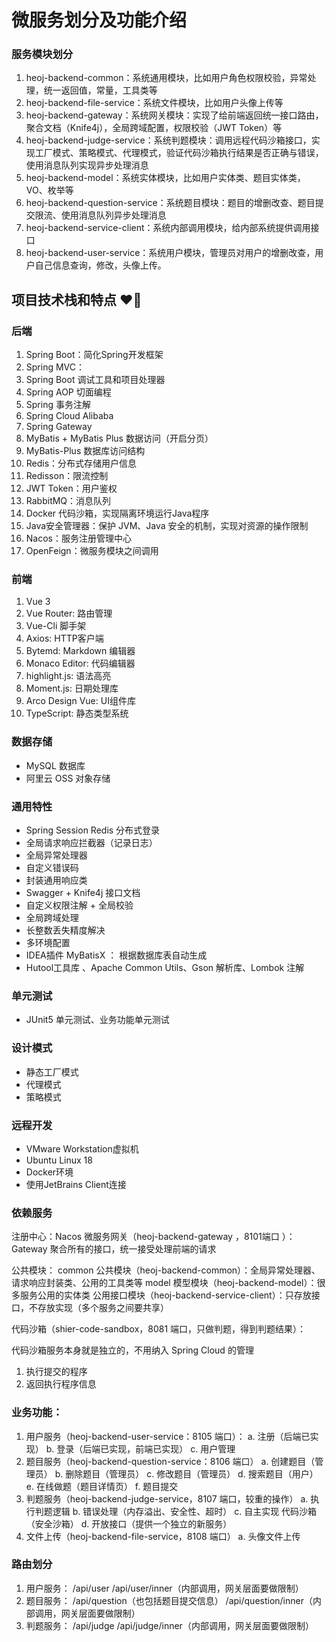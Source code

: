 # 微服务划分及功能介绍

### 服务模块划分

1. heoj-backend-common：系统通用模块，比如用户角色权限校验，异常处理，统一返回值，常量，工具类等
2. heoj-backend-file-service：系统文件模块，比如用户头像上传等
3. heoj-backend-gateway：系统网关模块：实现了给前端返回统一接口路由，聚合文档（Knife4j），全局跨域配置，权限校验（JWT Token）等
4. heoj-backend-judge-service：系统判题模块：调用远程代码沙箱接口，实现工厂模式、策略模式、代理模式，验证代码沙箱执行结果是否正确与错误，使用消息队列实现异步处理消息
5. heoj-backend-model：系统实体模块，比如用户实体类、题目实体类，VO、枚举等
6. heoj-backend-question-service：系统题目模块：题目的增删改查、题目提交限流、使用消息队列异步处理消息
7. heoj-backend-service-client：系统内部调用模块，给内部系统提供调用接口
8. heoj-backend-user-service：系统用户模块，管理员对用户的增删改查，用户自己信息查询，修改，头像上传。

## 项目技术栈和特点 ❤️‍🔥

### 后端

1. Spring Boot：简化Spring开发框架
2. Spring MVC：
3. Spring Boot 调试工具和项目处理器
4. Spring AOP 切面编程
5. Spring 事务注解
6. Spring Cloud Alibaba
7. Spring Gateway
8. MyBatis + MyBatis Plus 数据访问（开启分页）
9. MyBatis-Plus 数据库访问结构
10. Redis：分布式存储用户信息
11. Redisson：限流控制
12. JWT Token：用户鉴权
13. RabbitMQ：消息队列
14. Docker 代码沙箱，实现隔离环境运行Java程序
15. Java安全管理器：保护 JVM、Java 安全的机制，实现对资源的操作限制
16. Nacos：服务注册管理中心
17. OpenFeign：微服务模块之间调用

### 前端

1. Vue 3
2. Vue Router: 路由管理
3. Vue-Cli 脚手架
4. Axios: HTTP客户端
5. Bytemd: Markdown 编辑器
6. Monaco Editor: 代码编辑器
7. highlight.js: 语法高亮
8. Moment.js: 日期处理库
9. Arco Design Vue: UI组件库
10. TypeScript: 静态类型系统

### 数据存储

- MySQL 数据库
- 阿里云 OSS 对象存储

### 通用特性

- Spring Session Redis 分布式登录
- 全局请求响应拦截器（记录日志）
- 全局异常处理器
- 自定义错误码
- 封装通用响应类
- Swagger + Knife4j 接口文档
- 自定义权限注解 + 全局校验
- 全局跨域处理
- 长整数丢失精度解决
- 多环境配置
- IDEA插件 MyBatisX ： 根据数据库表自动生成
- Hutool工具库 、Apache Common Utils、Gson 解析库、Lombok 注解

### 单元测试

- JUnit5 单元测试、业务功能单元测试

### 设计模式

- 静态工厂模式
- 代理模式
- 策略模式

### 远程开发

- VMware Workstation虚拟机
- Ubuntu Linux 18
- Docker环境
- 使用JetBrains Client连接


### 依赖服务
 注册中心：Nacos
 微服务网关（heoj-backend-gateway ，8101端口 ）：Gateway 聚合所有的接口，统一接受处理前端的请求

公共模块：
 common 公共模块（heoj-backend-common）：全局异常处理器、请求响应封装类、公用的工具类等
 model 模型模块（heoj-backend-model）：很多服务公用的实体类
 公用接口模块（heoj-backend-service-client）：只存放接口，不存放实现（多个服务之间要共享）

代码沙箱（shier-code-sandbox，8081 端口，只做判题，得到判题结果）：

代码沙箱服务本身就是独立的，不用纳入 Spring Cloud 的管理

1. 执行提交的程序
2. 返回执行程序信息

### 业务功能：

1. 用户服务（heoj-backend-user-service：8105 端口）：
   a. 注册（后端已实现）
   b. 登录（后端已实现，前端已实现）
   c. 用户管理
2. 题目服务（heoj-backend-question-service：8106 端口）
   a. 创建题目（管理员）
   b. 删除题目（管理员）
   c. 修改题目（管理员）
   d. 搜索题目（用户）
   e. 在线做题（题目详情页）
   f. 题目提交
3. 判题服务（heoj-backend-judge-service，8107 端口，较重的操作）
   a. 执行判题逻辑
   b. 错误处理（内存溢出、安全性、超时）
   c. 自主实现 代码沙箱（安全沙箱）
   d. 开放接口（提供一个独立的新服务）
4. 文件上传（heoj-backend-file-service，8108 端口）
   a. 头像文件上传

### 路由划分

1. 用户服务：
    /api/user
    /api/user/inner（内部调用，网关层面要做限制）
2. 题目服务：
    /api/question（也包括题目提交信息）
    /api/question/inner（内部调用，网关层面要做限制）
3. 判题服务：
    /api/judge
    /api/judge/inner（内部调用，网关层面要做限制）
